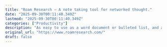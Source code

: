 ```yaml
---
title: "Roam Research – A note taking tool for networked thought."
date: "2025-09-30T00:11:40.349Z"
lastmod: "2025-09-30T00:11:40.349Z"
categories: ["Productivity"]
description: "As easy to use as a word document or bulleted list, and as powerful for finding, collecting, and connecting related ideas as a graph database. Collaborate with others in real time, or store all your data locally."
original_url: "https://www.roamresearch.com/"
draft: false
---
```

